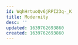 ```yaml
---
id: WqhHrtuoQv6jRPI23q-_K
title: Modernity
desc: ''
updated: 1639762693860
created: 1639762693860
---
```


